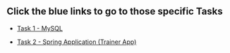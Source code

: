 ## Click the blue links to go to those specific Tasks 

* [Task 1 - MySQL](https://github.com/004Ajay/Tasks/tree/main/Task1_MySQL)

* [Task 2 - Spring Application (Trainer App)](https://github.com/004Ajay/Tasks/tree/main/Task2_SpringApp)

<!-- 

* [Task 3 - Spring Application (Trainer App)](https://github.com/004Ajay/Tasks/tree/main/Task2_SpringApp)

* [Task 4 - Spring Application (Trainer App)](https://github.com/004Ajay/Tasks/tree/main/Task2_SpringApp)

* [Task 5 - Spring Application (Trainer App)](https://github.com/004Ajay/Tasks/tree/main/Task2_SpringApp) 

-->